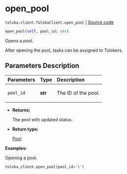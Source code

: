 # open_pool
`toloka.client.TolokaClient.open_pool` | [Source code](https://github.com/Toloka/toloka-kit/blob/v1.2.0/src/client/__init__.py#L1705)

```python
open_pool(self, pool_id: str)
```

Opens a pool.


After opening the pool, tasks can be assigned to Tolokers.

## Parameters Description

| Parameters | Type | Description |
| :----------| :----| :-----------|
`pool_id`|**str**|<p>The ID of the pool.</p>

* **Returns:**

  The pool with updated status.

* **Return type:**

  [Pool](toloka.client.pool.Pool.md)

**Examples:**

Opening a pool.

```python
toloka_client.open_pool(pool_id='1')
```
